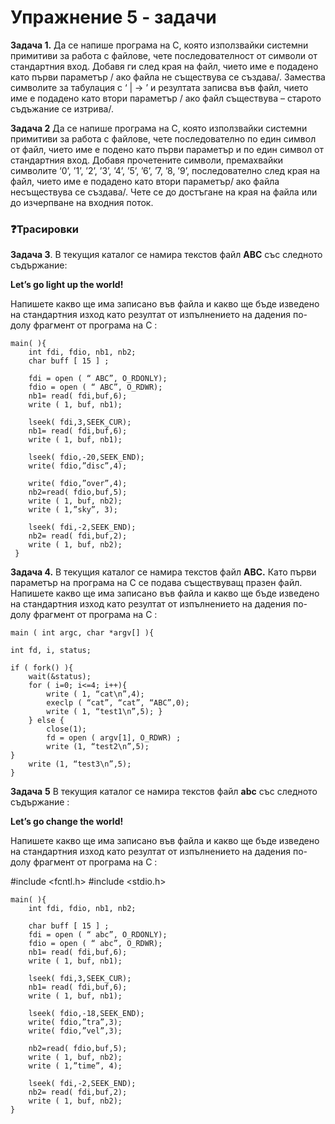 
# Упражнение 5 - задачи

**Задача 1.** Да се напише програма на С, която използвайки системни примитиви за работа с файлове, чете последователност от символи от стандартния вход. Добавя ги след края на файл, чието име е подадено като първи параметър / ако файла не съществува се създава/. Замества символите за табулация с  ‘ | -> ’ и резултата записва във файл, чието име е подадено като втори параметър / ако файл съществува – старото съдъжание се изтрива/.

  

**Задача 2** Да се напише програма на С, която използвайки системни примитиви за работа с файлове, чете последователно  по един символ от файл, чието име е подено като първи параметър и по един символ от стандартния вход. Добавя прочетените символи, премахвайки символите ‘0’, ’1’, ’2’, ’3’, ’4’, ’5’, ’6’, ’7, ’8, ’9’, последователно след края на файл, чието име е подадено като втори параметър/ ако файла несъществува се създава/. Чете се до достъгане на края на файла или до изчерпване на входния поток.

### [](https://emojipedia.org/question-mark)

### ❓Трасировки

**Задача 3**. В текущия каталог се намира текстов файл **ABC** със следното съдържание:

**Let’s go light up the world!**

  

Напишете какво ще има записано във файла и какво ще бъде изведено на стандартния изход като резултат от изпълнението на дадения по-долу фрагмент от програма на С :

	main( ){
		int fdi, fdio, nb1, nb2;
		char buff [ 15 ] ;

		fdi = open ( “ ABC”, O_RDONLY);
		fdio = open ( “ ABC”, O_RDWR);
		nb1= read( fdi,buf,6);
		write ( 1, buf, nb1);

		lseek( fdi,3,SEEK_CUR);
		nb1= read( fdi,buf,6);
		write ( 1, buf, nb1);

		lseek( fdio,-20,SEEK_END);
		write( fdio,”disc”,4);

		write( fdio,”over”,4);
		nb2=read( fdio,buf,5);
		write ( 1, buf, nb2);
		write ( 1,”sky”, 3); 

		lseek( fdi,-2,SEEK_END);
		nb2= read( fdi,buf,2);
		write ( 1, buf, nb2);
	 }

**Задача 4.** В текущия каталог се намира текстов файл **ABC.** Като първи параметър на програма на С се подава съществуващ празен файл. Напишете какво ще има записано във файла и какво ще бъде изведено на стандартния изход като резултат от изпълнението на дадения по-долу фрагмент от програма на С :


	main ( int argc, char *argv[] ){

	int fd, i, status;

	if ( fork() ){
		wait(&status);
		for ( i=0; i<=4; i++){	
			write ( 1, “cat\n”,4);
			execlp ( “cat”, “cat”, “ABC”,0);
			write ( 1, “test1\n”,5); }
		} else { 
			close(1);
			fd = open ( argv[1], O_RDWR) ;	
			write (1, “test2\n”,5);
	}
		write (1, “test3\n”,5);
	}

  

  

  

  

  

  

  

  

  

  

  

  

  

  

  

  

  

  

  

  

  

  

  

**Задача** **5** В текущия каталог се намира текстов файл **abc** със следното съдържание :

**Let’s go change the world!**

  

Напишете какво ще има записано във файла и какво ще бъде изведено на стандартния изход като резултат от изпълнението на дадения по-долу фрагмент от програма на С :

  

  

#include <fcntl.h>
#include <stdio.h>

	main( ){
		int fdi, fdio, nb1, nb2;

		char buff [ 15 ] ;
		fdi = open ( “ abc”, O_RDONLY);
		fdio = open ( “ abc”, O_RDWR);
		nb1= read( fdi,buf,6);
		write ( 1, buf, nb1);

		lseek( fdi,3,SEEK_CUR);
		nb1= read( fdi,buf,6);
		write ( 1, buf, nb1); 

		lseek( fdio,-18,SEEK_END);
		write( fdio,”tra”,3);
		write( fdio,”vel”,3);

		nb2=read( fdio,buf,5);
		write ( 1, buf, nb2);
		write ( 1,”time”, 4);

		lseek( fdi,-2,SEEK_END);
		nb2= read( fdi,buf,2);
		write ( 1, buf, nb2);
	}

  
  

#
